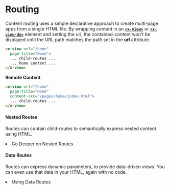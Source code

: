# Routing

Content routing uses a simple declarative approach to create multi-page apps from a single HTML file. By wrapping content in an  [**`<x-view>`**](/components/x-view) or [**`<x-view-do>`**](/components/x-view-do) element and setting the url, the contained-content won't be displayed until the URL path matches the path set in the **url** attribute.


````html
<x-view url="/home"
  page-title="Home">
  ... child-routes ...
  ... home content ...
</x-view>
````

**Remote Content** 
````html
<x-view url="/home"
  page-title="Home"
  content-src="/pages/home/index.html">
  ... child-routes ...
</x-view>
````

#### Nested Routes

Routes can contain child-routes to semantically express nested content using HTML.
  
<li>
  
  <x-link href="/navigation/static/nesting">
    Go Deeper on Nested Routes
  </x-link>
</li>

#### Data Routes

Routes can express dynamic parameters, to provide data-driven views. You can even use that data in your HTML, again with no code.

<li>
  
  <x-link href="/navigation/static/data">
    Using Data Routes
  </x-link>
</li>
